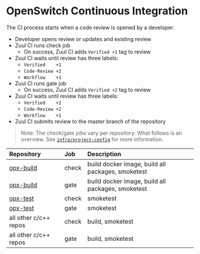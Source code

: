 # OpenSwitch Continuous Integration

The CI process starts when a code review is opened by a developer.

- Developer opens review or updates and existing review
- Zuul CI runs check job
  - On success, Zuul CI adds `Verified +1` tag to review
- Zuul CI waits until review has three labels:
  - `Verified    +1`
  - `Code-Review +2`
  - `Workflow    +1`
- Zuul CI runs gate job
  - On success, Zuul CI adds `Verified +2` tag to review
- Zuul CI waits until review has three labels:
  - `Verified    +2`
  - `Code-Review +2`
  - `Workflow    +1`
- Zuul CI submits review to the master branch of the repository

> Note: The check/gate jobs vary per repository. What follows is an overview. See [`infra/project-config`](https://git.openswitch.net/cgit/infra/project-config/tree/) for more information.

Repository             | Job   | Description
:--------------------- | :---- | :----------
[opx-build][opx-build] | check | build docker image, build all packages, smoketest
[opx-build][opx-build] | gate  | build docker image, build all packages, smoketest
[opx-test][opx-test]   | check | smoketest
[opx-test][opx-test]   | gate  | smoketest
all other c/c++ repos  | check | build, smoketest
all other c/c++ repos  | gate  | build, smoketest

[opx-build]: https://github.com/open-switch/opx-build "OPX Build Tools"
[opx-test]: https://github.com/open-switch/opx-test "OPX Test Scripts"
